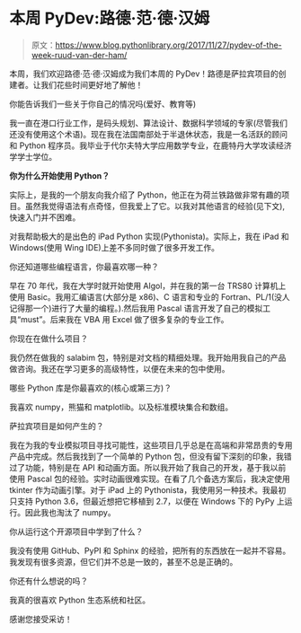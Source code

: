 # 本周 PyDev:路德·范·德·汉姆

> 原文：<https://www.blog.pythonlibrary.org/2017/11/27/pydev-of-the-week-ruud-van-der-ham/>

本周，我们欢迎路德·范·德·汉姆成为我们本周的 PyDev！路德是萨拉宾项目的创建者。让我们花些时间更好地了解他！

你能告诉我们一些关于你自己的情况吗(爱好、教育等)

我一直在港口行业工作，是码头规划、算法设计、数据科学领域的专家(尽管我们还没有使用这个术语)。现在我在法国南部处于半退休状态，我是一名活跃的顾问和 Python 程序员。我毕业于代尔夫特大学应用数学专业，在鹿特丹大学攻读经济学学士学位。

**你为什么开始使用 Python？**

实际上，是我的一个朋友向我介绍了 Python，他正在为荷兰铁路做非常有趣的项目。虽然我觉得语法有点奇怪，但我爱上了它。以我对其他语言的经验(见下文),快速入门并不困难。

对我帮助极大的是出色的 iPad Python 实现(Pythonista)。实际上，我在 iPad 和 Windows(使用 Wing IDE)上差不多同时做了很多开发工作。

你还知道哪些编程语言，你最喜欢哪一种？

早在 70 年代，我在大学时就开始使用 Algol，并在我的第一台 TRS80 计算机上使用 Basic。我用汇编语言(大部分是 x86)、C 语言和专业的 Fortran、PL/1(没人记得那一个)进行了大量的编程。).然后我用 Pascal 语言开发了自己的模拟工具“must”。后来我在 VBA 用 Excel 做了很多复杂的专业工作。

你现在在做什么项目？

我仍然在做我的 salabim 包，特别是对文档的精细处理。我开始用我自己的产品做咨询。我还在学习更多的高级特性，以便在未来的包中使用。

哪些 Python 库是你最喜欢的(核心或第三方)？

我喜欢 numpy，熊猫和 matplotlib。以及标准模块集合和数组。

萨拉宾项目是如何产生的？

我在为我的专业模拟项目寻找可能性，这些项目几乎总是在高端和非常昂贵的专用产品中完成。然后我找到了一个简单的 Python 包，但没有留下深刻的印象，我错过了功能，特别是在 API 和动画方面。所以我开始了我自己的开发，基于我以前使用 Pascal 包的经验。实时动画很难实现。在看了几个备选方案后，我决定使用 tkinter 作为动画引擎。对于 iPad 上的 Pythonista，我使用另一种技术。我最初只支持 Python 3.6，但最近想把它移植到 2.7，以便在 Windows 下的 PyPy 上运行。因此我也淘汰了 numpy。

你从运行这个开源项目中学到了什么？

我没有使用 GitHub、PyPI 和 Sphinx 的经验，把所有的东西放在一起并不容易。我发现有很多资源，但它们并不总是一致的，甚至不总是正确的。

你还有什么想说的吗？

我真的很喜欢 Python 生态系统和社区。

感谢您接受采访！
